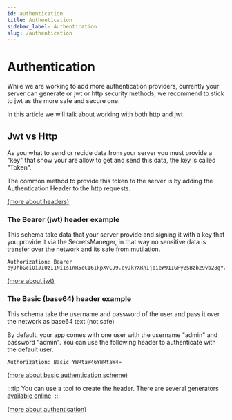 ```yaml
---
id: authentication
title: Authentication
sidebar_label: Authentication
slug: /authentication
---
```


# Authentication

While we are working to add more authentication providers, currently your server can generate or jwt or http security methods, we recommend to stick to jwt as the more safe and secure one.

In this article we will talk about working with both http and jwt

## Jwt vs Http

As you what to send or recide data from your server you must provide a "key" that show your are allow to get and send this data, the key is called "Token".

The common method to provide this token to the server is by adding the Authentication Header to the http requests.

[(more about headers)](https://developer.mozilla.org/en-US/docs/Web/HTTP/Headers)

### The Bearer (jwt) header example

This schema take data that your server provide and signing it with a key that you provide it via the SecretsManeger, in that way no sensitive data is transfer over the network and its safe from mutilation.

```
Authorization: Bearer eyJhbGciOiJIUzI1NiIsInR5cCI6IkpXVCJ9.eyJkYXRhIjoieW91IGFyZSBzb29vb28gY29vbCB0aGF0IHlvdSBjaGVjayB0aGF0ISIsIm5hbWUiOiJPZmVrIGdhYmF5IDspIiwiaWF0IjoxNTE2MjM5MDIyfQ.vaYJaP9SUlOU0u4NfFCRm5tmBVDKeCwvN6ByCkqJt8U
```

[(more about jwt)](https://jwt.io/introduction)

### The Basic (base64) header example

This schema take the username and password of the user and pass it over the network as base64 text (not safe)

By default, your app comes with one user with the username "admin" and password "admin". You can use the following header to authenticate with the default user.

```
Authorization: Basic YWRtaW46YWRtaW4=
```

[(more about basic authentication scheme)](https://developer.mozilla.org/en-US/docs/Web/HTTP/Authentication#basic_authentication_scheme)

:::tip
You can use a tool to create the header. There are several generators [available online](https://www.google.com/search?q=http+basic+authentication+header+generator).
:::

[(more about authentication)](https://developer.mozilla.org/en-US/docs/Web/HTTP/Headers/Authorization)
